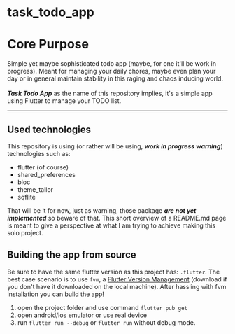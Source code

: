 # task_todo_app

# Core Purpose
Simple yet maybe sophisticated todo app (maybe, for one it'll be work in progress).
Meant for managing your daily chores, maybe even plan your day or in general maintain stability in this raging and chaos inducing world.
<br>
<br>
***Task Todo App*** as the name of this repository implies, it's a simple app using Flutter to manage your TODO list.

---
## Used technologies
This repository is using (or rather will be using, ***work in progress warning***) technologies such as:
- flutter (of course)
- shared_preferences
- bloc
- theme_tailor
- sqflite

That will be it for now, just as warning, those package ***are not yet implemented*** so beware of that. 
This short overview of a README.md page is meant to give a perspective at what I am trying to achieve making this solo project.

## Building the app from source
Be sure to have the same flutter version as this project has: `.flutter`. The best case scenario is to use `fvm`, a [Flutter Version Management](https://fvm.app/documentation/getting-started/installation)
(download if you don't have it downloaded on the local machine). After hassling with fvm installation you can build the app!
1. open the project folder and use command `flutter pub get`
2. open android/ios emulator or use real device
3. run `flutter run --debug` or `flutter run` without debug mode.